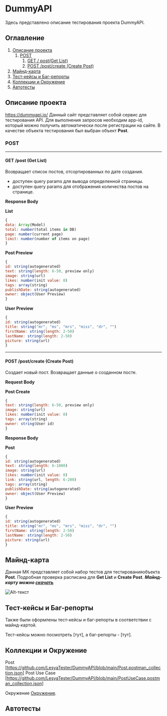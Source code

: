 # DummyAPI

Здесь представлено описание тестирования проекта DummyAPI.


## Оглавление
1. [Описание проекта](#описание-проекта)
    1. [POST](#post)
        1. [GET / post(Get List)](#get-post-get-list)
        2. [POST /post/create (Create Post)](#post-postcreate-create-post)
2. [Майнд-карта](#майнд-карта)
3. [Тест-кейсы и Баг-репорты](#тест-кейсы-и-баг-репорты)
4. [Коллекции и Окружение](#коллекции-и-окружение)
5. [Автотесты](#автотесты)


## Описание проекта

https://dummyapi.io/ Данный сайт представляет собой сервис для тестирования API. Для выполнения запросов необходим app-id, который можно получить автоматически после регистрации на сайте. В качестве объекта тестирования был выбран объект **Post**.

### POST
_____

#### GET /post (Get List)
Возвращает список постов, отсортированных по дате создания.
- доступен query params для вывода определенной страницы.
- доступен query params для отображения количества постов на странице.

**Response Body**

**List**
```javascript
{
data: Array(Model)
total: number(total items in DB)
page: number(current page)
limit: number(number of items on page)
}
```

**Post Preview**
```javascript
{
id: string(autogenerated)
text: string(length: 6-50, preview only)
image: string(url)
likes: number(init value: 0)
tags: array(string)
publishDate: string(autogenerated)
owner: object(User Preview)
}
```

**User Preview**
```javascript
{
id: string(autogenerated)
title: string("mr", "ms", "mrs", "miss", "dr", "")
firstName: string(length: 2-50)
lastName: string(length: 2-50)
picture: string(url)
}
```
_____
#### POST /post/create (Create Post)
Создает новый пост. Возвращает данные о созданном посте.

**Request Body**

**Post Create**
```javascript
{
text: string(length: 6-50, preview only)
image: string(url)
likes: number(init value: 0)
tags: array(string)
owner: string(User id)
}
```

**Response Body**

**Post**
```javascript
{
id: string(autogenerated)
text: string(length: 6-1000)
image: string(url)
likes: number(init value: 0)
link: string(url, length: 6-200)
tags: array(string)
publishDate: string(autogenerated)
owner: object(User Preview)
}
```

**User Preview**
```javascript
{
id: string(autogenerated)
title: string("mr", "ms", "mrs", "miss", "dr", "")
firstName: string(length: 2-50)
lastName: string(length: 2-50)
picture: string(url)
}
```


## Майнд-карта
Данная МК представляет собой набор тестов для тестированияобъекта **Post**. Подробная проверка расписана для **Get List** и **Create Post**.
***Майнд-карту можно [скачать](https://github.com/LesyaTester/DummyAPI/blob/main/DummyAPI.xmind)***

![Alt-текст](https://i.imgur.com/WAkMnDj.png "МК")

## Тест-кейсы и Баг-репорты

Также были оформлены тест-кейсы и баг-репорты в соответствии с майнд-картой.

Тест-кейсы можно посмотреть [тут], а баг-репорты - [тут].

## Коллекции и Окружение
Post [https://github.com/LesyaTester/DummyAPI/blob/main/Post.postman_collection.json]
Post Use Case [https://github.com/LesyaTester/DummyAPI/blob/main/PostUseCase.postman_collection.json]

Окружение
[Окружение](https://github.com/LesyaTester/DummyAPI/blob/main/DummiAPI.postman_environment.json).

## Автотесты

